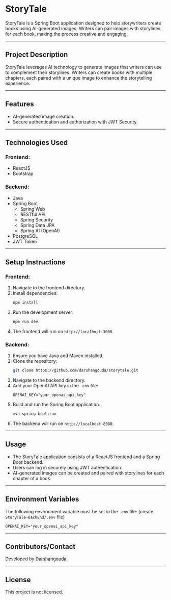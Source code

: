 # StoryTale

StoryTale is a Spring Boot application designed to help storywriters create books using AI-generated images. Writers can pair images with storylines for each book, making the process creative and engaging.

---

## Project Description

StoryTale leverages AI technology to generate images that writers can use to complement their storylines. Writers can create books with multiple chapters, each paired with a unique image to enhance the storytelling experience.

---

## Features

- AI-generated image creation.
- Secure authentication and authorization with JWT Security.

---

## Technologies Used

### Frontend:
- ReactJS
- Bootstrap

### Backend:
- Java
- Spring Boot
  - Spring Web
  - RESTful API
  - Spring Security
  - Spring Data JPA
  - Spring AI (OpenAI)
- PostgreSQL
- JWT Token

---

## Setup Instructions

### Frontend:
1. Navigate to the frontend directory.
2. Install dependencies:
   ```bash
   npm install
   ```
3. Run the development server:
   ```bash
   npm run dev
   ```
4. The frontend will run on `http://localhost:3000`.

### Backend:
1. Ensure you have Java and Maven installed.
2. Clone the repository:
   ```bash
   git clone https://github.com/darshangouda/storytale.git
   ```
3. Navigate to the backend directory.
4. Add your OpenAI API key in the `.env` file:
   ```env
   OPENAI_KEY="your_openai_api_key"
   ```
5. Build and run the Spring Boot application.
   ```bash
   mvn spring-boot:run
   ```
6. The backend will run on `http://localhost:8080`.

---

## Usage

- The StoryTale application consists of a ReactJS frontend and a Spring Boot backend.
- Users can log in securely using JWT authentication.
- AI-generated images can be created and paired with storylines for each chapter of a book.

---

## Environment Variables

The following environment variable must be set in the `.env` file: (create `StoryTale-BackEnd/.env` file)

```env
OPENAI_KEY="your_openai_api_key"
```

---

## Contributors/Contact

Developed by [Darshangouda](https://github.com/darshangouda).

---

## License

This project is not licensed.

